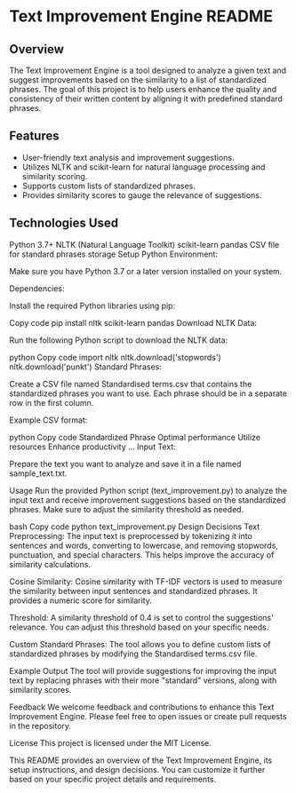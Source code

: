 # Text Improvement Engine README
## Overview
The Text Improvement Engine is a tool designed to analyze a given text and suggest improvements based on the similarity to a list of standardized phrases. The goal of this project is to help users enhance the quality and consistency of their written content by aligning it with predefined standard phrases.

## Features
- User-friendly text analysis and improvement suggestions.
- Utilizes NLTK and scikit-learn for natural language processing and similarity scoring.
- Supports custom lists of standardized phrases.
- Provides similarity scores to gauge the relevance of suggestions.

## Technologies Used
Python 3.7+
NLTK (Natural Language Toolkit)
scikit-learn
pandas
CSV file for standard phrases storage
Setup
Python Environment:

Make sure you have Python 3.7 or a later version installed on your system.

Dependencies:

Install the required Python libraries using pip:

Copy code
pip install nltk scikit-learn pandas
Download NLTK Data:

Run the following Python script to download the NLTK data:

python
Copy code
import nltk
nltk.download('stopwords')
nltk.download('punkt')
Standard Phrases:

Create a CSV file named Standardised terms.csv that contains the standardized phrases you want to use. Each phrase should be in a separate row in the first column.

Example CSV format:

python
Copy code
Standardized Phrase
Optimal performance
Utilize resources
Enhance productivity
...
Input Text:

Prepare the text you want to analyze and save it in a file named sample_text.txt.

Usage
Run the provided Python script (text_improvement.py) to analyze the input text and receive improvement suggestions based on the standardized phrases. Make sure to adjust the similarity threshold as needed.

bash
Copy code
python text_improvement.py
Design Decisions
Text Preprocessing: The input text is preprocessed by tokenizing it into sentences and words, converting to lowercase, and removing stopwords, punctuation, and special characters. This helps improve the accuracy of similarity calculations.

Cosine Similarity: Cosine similarity with TF-IDF vectors is used to measure the similarity between input sentences and standardized phrases. It provides a numeric score for similarity.

Threshold: A similarity threshold of 0.4 is set to control the suggestions' relevance. You can adjust this threshold based on your specific needs.

Custom Standard Phrases: The tool allows you to define custom lists of standardized phrases by modifying the Standardised terms.csv file.

Example Output
The tool will provide suggestions for improving the input text by replacing phrases with their more "standard" versions, along with similarity scores.

Feedback
We welcome feedback and contributions to enhance this Text Improvement Engine. Please feel free to open issues or create pull requests in the repository.

License
This project is licensed under the MIT License.

This README provides an overview of the Text Improvement Engine, its setup instructions, and design decisions. You can customize it further based on your specific project details and requirements.